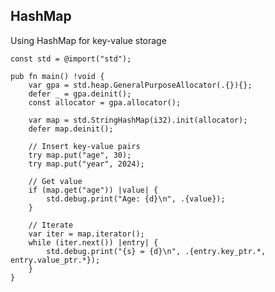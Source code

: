 <!-- METADATA
{
  "title": "Zig HashMap",
  "tags": [
    "zig",
    "hashmap",
    "data-structures"
  ],
  "language": "zig"
}
-->

## HashMap
Using HashMap for key-value storage
```zig
const std = @import("std");

pub fn main() !void {
    var gpa = std.heap.GeneralPurposeAllocator(.{}){};
    defer _ = gpa.deinit();
    const allocator = gpa.allocator();

    var map = std.StringHashMap(i32).init(allocator);
    defer map.deinit();

    // Insert key-value pairs
    try map.put("age", 30);
    try map.put("year", 2024);

    // Get value
    if (map.get("age")) |value| {
        std.debug.print("Age: {d}\n", .{value});
    }

    // Iterate
    var iter = map.iterator();
    while (iter.next()) |entry| {
        std.debug.print("{s} = {d}\n", .{entry.key_ptr.*, entry.value_ptr.*});
    }
}
```
